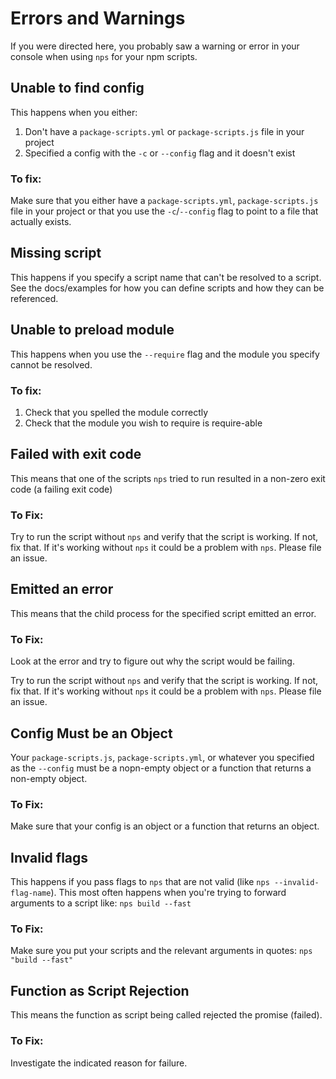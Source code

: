 # Errors and Warnings

If you were directed here, you probably saw a warning or error in your console when using `nps` for your npm scripts.

## Unable to find config

This happens when you either:

1. Don't have a `package-scripts.yml` or `package-scripts.js` file in your project
2. Specified a config with the `-c` or `--config` flag and it doesn't exist

### To fix:

Make sure that you either have a `package-scripts.yml`, `package-scripts.js` file in your project or that you use the `-c`/`--config` flag to
point to a file that actually exists.

## Missing script

This happens if you specify a script name that can't be resolved to a script. See the docs/examples for how you can
define scripts and how they can be referenced.

## Unable to preload module

This happens when you use the `--require` flag and the module you specify cannot be resolved.

### To fix:

1. Check that you spelled the module correctly
2. Check that the module you wish to require is require-able

## Failed with exit code

This means that one of the scripts `nps` tried to run resulted in a non-zero exit code (a failing exit code)

### To Fix:

Try to run the script without `nps` and verify that the script is working. If not, fix that. If it's working without `nps` it could be a problem with `nps`. Please file an issue.

## Emitted an error

This means that the child process for the specified script emitted an error.

### To Fix:

Look at the error and try to figure out why the script would be failing.

Try to run the script without `nps` and verify that the script is working. If not, fix that. If it's working without `nps` it could be a problem with `nps`. Please file an issue.

## Config Must be an Object

Your `package-scripts.js`, `package-scripts.yml`, or whatever you specified as the `--config` must be a nopn-empty object or a function that returns a non-empty object.

### To Fix:

Make sure that your config is an object or a function that returns an object.

## Invalid flags

This happens if you pass flags to `nps` that are not valid (like `nps --invalid-flag-name`). This most often happens when you're trying to forward arguments to a script like: `nps build --fast`

### To Fix:

Make sure you put your scripts and the relevant arguments in quotes: `nps "build --fast"`

## Function as Script Rejection

This means the function as script being called rejected the promise (failed).

### To Fix:

Investigate the indicated reason for failure.
